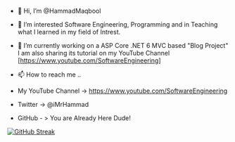 - 👋 Hi, I’m @HammadMaqbool
- 👀 I’m interested Software Engineering, Programming and in Teaching what I learned in my field of Intrest.
- 🌱 I’m currently working on a ASP Core .NET 6 MVC based "Blog Project" I am also sharing its tutorial on my YouTube Channel [https://www.youtube.com/SoftwareEngineering]

- 📫 How to reach me ..
- My YouTube Channel -> https://www.youtube.com/SoftwareEngineering
- Twitter -> @iMrHammad
- GitHub - > You are Already Here Dude!

[![GitHub Streak](http://github-readme-streak-stats.herokuapp.com?user=HammadMaqbool&theme=chartreuse-dark&hide_border=true&date_format=j%20M%5B%20Y%5D&mode=weekly)](https://git.io/streak-stats)

<!---
HammadMaqbool/HammadMaqbool is a ✨ special ✨ repository because its `README.md` (this file) appears on your GitHub profile.
You can click the Preview link to take a look at your changes.
--->
